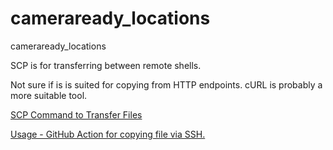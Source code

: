 # cameraready_locations
cameraready_locations

SCP is for transferring between remote shells. 

Not sure if is is suited for copying from HTTP endpoints. cURL is probably a more suitable tool.

[SCP Command to Transfer Files](https://github.com/marketplace/actions/scp-command-to-transfer-files)

[Usage - GitHub Action for copying file via SSH.](https://github.com/appleboy/scp-action)
